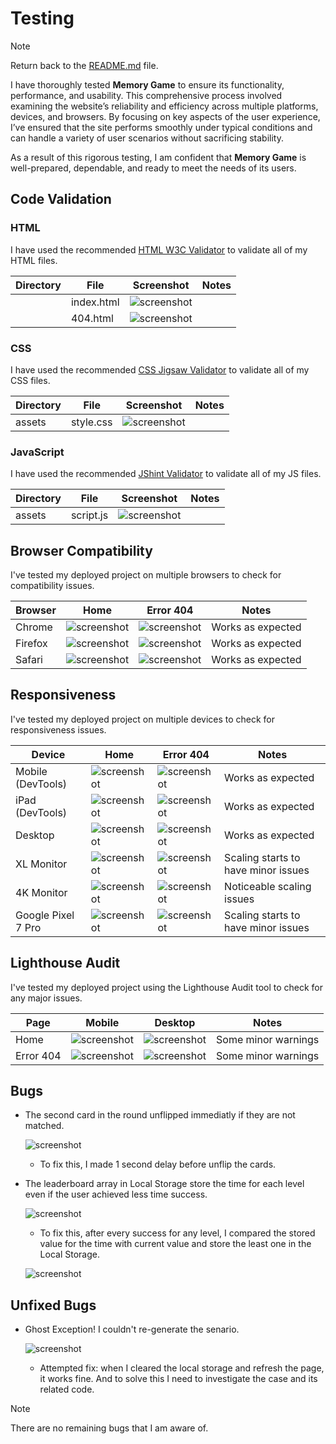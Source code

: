 # Testing

> [!NOTE]  
> Return back to the [README.md](README.md) file.

I have thoroughly tested **Memory Game** to ensure its functionality, performance, and usability. This comprehensive process involved examining the website’s reliability and efficiency across multiple platforms, devices, and browsers. By focusing on key aspects of the user experience, I’ve ensured that the site performs smoothly under typical conditions and can handle a variety of user scenarios without sacrificing stability.

As a result of this rigorous testing, I am confident that **Memory Game** is well-prepared, dependable, and ready to meet the needs of its users.

## Code Validation
### HTML
I have used the recommended [HTML W3C Validator](https://validator.w3.org) to validate all of my HTML files.

| Directory | File | Screenshot | Notes |
| --- | --- | --- | --- |
|  | index.html | ![screenshot](documentation/validation/index-validate-html.png) | |
|  | 404.html | ![screenshot](documentation/validation/404-validate-html.png) | |

### CSS
I have used the recommended [CSS Jigsaw Validator](https://jigsaw.w3.org/css-validator) to validate all of my CSS files.

| Directory | File | Screenshot | Notes |
| --- | --- | --- | --- |
| assets | style.css | ![screenshot](documentation/validation/validate-css.png) | |

### JavaScript
I have used the recommended [JShint Validator](https://jshint.com) to validate all of my JS files.

| Directory | File | Screenshot | Notes |
| --- | --- | --- | --- |
| assets | script.js | ![screenshot](documentation/validation/validate-js.png) | |

## Browser Compatibility
I've tested my deployed project on multiple browsers to check for compatibility issues.

| Browser | Home | Error 404 | Notes |
| --- | --- | --- | --- |
| Chrome | ![screenshot](documentation/browsers/chrome-index.png) | ![screenshot](documentation/browsers/chrome-404.png) | Works as expected |
| Firefox | ![screenshot](documentation/browsers/firefox-index.png) | ![screenshot](documentation/browsers/firefox-404.png) | Works as expected |
| Safari | ![screenshot](documentation/browsers/safari-index.png) | ![screenshot](documentation/browsers/safari-404.png) | Works as expected |

## Responsiveness
I've tested my deployed project on multiple devices to check for responsiveness issues.

| Device | Home | Error 404 | Notes |
| --- | --- | --- | --- |
| Mobile (DevTools) | ![screenshot](documentation/responsiveness/iphone14promax-index.png) | ![screenshot](documentation/responsiveness/iphone14promax-404.png) | Works as expected |
| iPad (DevTools) | ![screenshot](documentation/responsiveness/ipad-index.png) | ![screenshot](documentation/responsiveness/ipad-404.png) | Works as expected |
| Desktop | ![screenshot](documentation/responsiveness/desktop-index.png) | ![screenshot](documentation/responsiveness/desktop-404.png) | Works as expected |
| XL Monitor | ![screenshot](documentation/responsiveness/xl-index.png) | ![screenshot](documentation/responsiveness/xl-404.png) | Scaling starts to have minor issues |
| 4K Monitor | ![screenshot](documentation/responsiveness/4k-index.png) | ![screenshot](documentation/responsiveness/4k-404.png) | Noticeable scaling issues |
| Google Pixel 7 Pro | ![screenshot](documentation/responsiveness/pixel7-index.png) | ![screenshot](documentation/responsiveness/pixel7-404.png) | Scaling starts to have minor issues |


## Lighthouse Audit
I've tested my deployed project using the Lighthouse Audit tool to check for any major issues.

| Page | Mobile | Desktop | Notes |
| --- | --- | --- | --- |
| Home | ![screenshot](documentation/lighthouse/lighthouse-desktop-index.png) | ![screenshot](documentation/lighthouse/lighthouse-mobile-index.png) | Some minor warnings |
| Error 404 | ![screenshot](documentation/lighthouse/lighthouse-desktop-404.png) | ![screenshot](documentation/lighthouse/lighthouse-mobile-404.png) | Some minor warnings |


## Bugs
- The second card in the round unflipped immediatly if they are not matched.

    ![screenshot](documentation/bugs/bug-1-solved.png)

    - To fix this, I made 1 second delay before unflip the cards.

- The leaderboard array in Local Storage store the time for each level even if the user achieved less time success. 

    ![screenshot](documentation/bugs/bug-2-solved-1.png)

    - To fix this, after every success for any level, I compared the stored value for the time with current value and store the least one in the Local Storage.

    ![screenshot](documentation/bugs/bug-2-solved-2.png)



## Unfixed Bugs
- Ghost Exception! I couldn't re-generate the senario.

    ![screenshot](documentation/bugs/bug-1-unsolved.png)

    - Attempted fix: when I cleared the local storage and refresh the page, it works fine. And to solve this I need to investigate the case and its related code.


> [!NOTE]  
> There are no remaining bugs that I am aware of.
